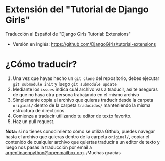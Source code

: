 

# Extensión del "Tutorial de Django Girls"

Traducción al Español de "Django Girls Tutorial: Extensions"

* Versión en Inglés: https://github.com/DjangoGirls/tutorial-extensions

# ¿Cómo traducir?

1. Una vez que hayas hecho un `git clone` del repositorio, debes ejecutar
  `git submodule init` y luego `git submodule update`
1. Mediante los `issues` indica cuál archivo vas a traducir, así te aseguras
   de que no haya otra persona trabajando en el mismo archivo
1. Simplemente copia el archivo que quieras traducir desde la carpeta
   `original/` dentro de la carpeta `traducidos/` manteniendo la misma
   estructura de directorios.
1. Comienza a traducir utilizando tu editor de texto favorito.
1. Haz un pull request.

**Nota:** si no tienes conocimiento cómo se utiliza Github, puedes navegar
hasta el archivo que quieras dentro de la carpeta `original/`, copiar el
contenido de cualquier archivo que quiertas traducir a un editor de texto
y luego nos pasas la traducción por email a argentinaenpython@openmailbox.org.
¡Muchas gracias

